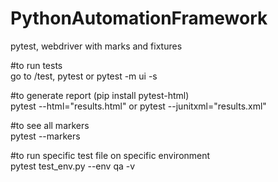 # PythonAutomationFramework
pytest, webdriver with marks and fixtures  

#to run tests  
go to /test, pytest or pytest -m ui -s  

#to generate report (pip install pytest-html)  
pytest --html="results.html" or pytest --junitxml="results.xml"  

#to see all markers  
pytest --markers  

#to run specific test file on specific environment  
pytest test_env.py --env qa -v

